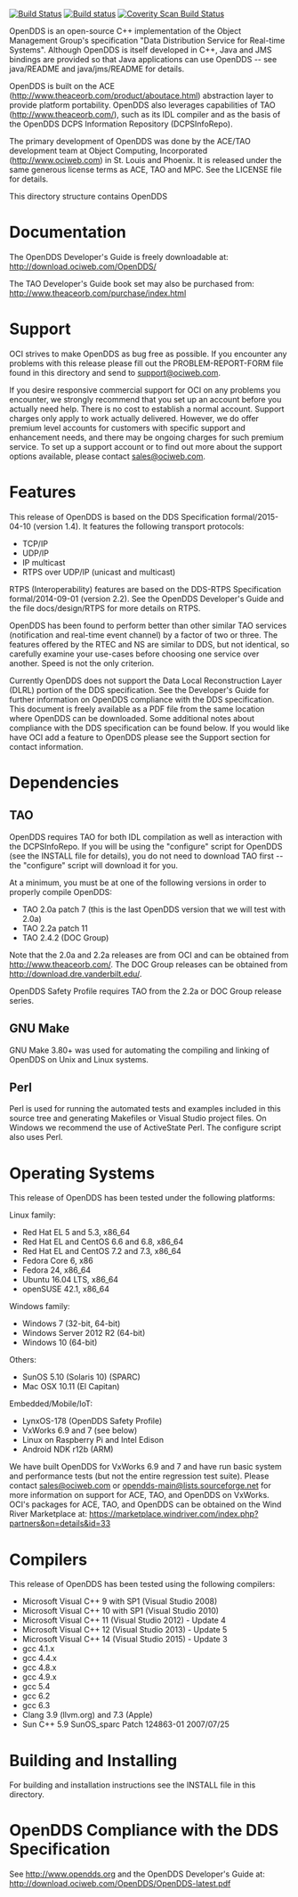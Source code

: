 [![Build Status](https://travis-ci.org/objectcomputing/OpenDDS.svg?branch=master)](https://travis-ci.org/objectcomputing/OpenDDS)
[![Build status](https://ci.appveyor.com/api/projects/status/github/objectcomputing/OpenDDS?svg=true)](https://ci.appveyor.com/project/mitza-oci/opendds/branch/master)
[![Coverity Scan Build Status](https://scan.coverity.com/projects/opendds/badge.svg)](https://scan.coverity.com/projects/opendds)

OpenDDS is an open-source C\++ implementation of the Object Management Group's
specification "Data Distribution Service for Real-time Systems".  Although
OpenDDS is itself developed in C++, Java and JMS bindings are provided so
that Java applications can use OpenDDS -- see java/README and java/jms/README
for details.

OpenDDS is built on the ACE (http://www.theaceorb.com/product/aboutace.html)
abstraction layer to provide platform portability.  OpenDDS also leverages
capabilities of TAO (http://www.theaceorb.com/), such as its IDL compiler
and as the basis of the OpenDDS DCPS Information Repository (DCPSInfoRepo).

The primary development of OpenDDS was done by the ACE/TAO development
team at Object Computing, Incorporated (http://www.ociweb.com) in
St. Louis and Phoenix.  It is released under the same generous license
terms as ACE, TAO and MPC.  See the LICENSE file for details.

This directory structure contains OpenDDS


# Documentation

The OpenDDS Developer's Guide is freely downloadable at:
http://download.ociweb.com/OpenDDS/

The TAO Developer's Guide book set may also be purchased from:
http://www.theaceorb.com/purchase/index.html


# Support

OCI strives to make OpenDDS as bug free as possible.  If you encounter
any problems with this release please fill out the PROBLEM-REPORT-FORM
file found in this directory and send to support@ociweb.com.

If you desire responsive commercial support for OCI on any problems
you encounter, we strongly recommend that you set up an account before
you actually need help.  There is no cost to establish a normal
account.  Support charges only apply to work actually delivered.
However, we do offer premium level accounts for customers with
specific support and enhancement needs, and there may be ongoing
charges for such premium service.  To set up a support account or to
find out more about the support options available, please contact
sales@ociweb.com.


# Features

This release of OpenDDS is based on the DDS Specification formal/2015-04-10
(version 1.4).  It features the following transport protocols:

* TCP/IP
* UDP/IP
* IP multicast
* RTPS over UDP/IP (unicast and multicast)

RTPS (Interoperability) features are based on the DDS-RTPS Specification
formal/2014-09-01 (version 2.2).  See the OpenDDS Developer's Guide and
the file docs/design/RTPS for more details on RTPS.

OpenDDS has been found to perform better than other similar TAO
services (notification and real-time event channel) by a factor of two
or three.  The features offered by the RTEC and NS are similar to DDS,
but not identical, so carefully examine your use-cases before choosing
one service over another.  Speed is not the only criterion.

Currently OpenDDS does not support the Data Local Reconstruction Layer
(DLRL) portion of the DDS specification.  See the Developer's Guide for
further information on OpenDDS compliance with the DDS specification.
This document is freely available as a PDF file
from the same location where OpenDDS can be downloaded.  Some
additional notes about compliance with the DDS specification can be
found below.  If you would like have OCI add a feature to OpenDDS
please see the Support section for contact information.


# Dependencies

## TAO

OpenDDS requires TAO for both IDL compilation as well as interaction
with the DCPSInfoRepo.  If you will be using the "configure" script for OpenDDS
(see the INSTALL file for details), you do not need to download TAO first --
the "configure" script will download it for you.

At a minimum, you must be at one of the following versions in order to properly
compile OpenDDS:

* TAO 2.0a patch 7 (this is the last OpenDDS version that we will test with 2.0a)
* TAO 2.2a patch 11
* TAO 2.4.2 (DOC Group)

Note that the 2.0a and 2.2a releases are from OCI and can be obtained
from http://www.theaceorb.com/.  The DOC Group releases can be obtained from
http://download.dre.vanderbilt.edu/.

OpenDDS Safety Profile requires TAO from the 2.2a or DOC Group release series.

## GNU Make

GNU Make 3.80+ was used for automating the compiling and linking of OpenDDS
on Unix and Linux systems.

## Perl

Perl is used for running the automated tests and examples included in this
source tree and generating Makefiles or Visual Studio project files.  On Windows
we recommend the use of ActiveState Perl.  The configure script also uses Perl.

# Operating Systems

This release of OpenDDS has been tested under the following platforms:

Linux family:
* Red Hat EL 5 and 5.3, x86_64
* Red Hat EL and CentOS 6.6 and 6.8, x86_64
* Red Hat EL and CentOS 7.2 and 7.3, x86_64
* Fedora Core 6, x86
* Fedora 24, x86_64
* Ubuntu 16.04 LTS, x86_64
* openSUSE 42.1, x86_64

Windows family:
* Windows 7 (32-bit, 64-bit)
* Windows Server 2012 R2 (64-bit)
* Windows 10 (64-bit)

Others:
* SunOS 5.10 (Solaris 10) (SPARC)
* Mac OSX 10.11 (El Capitan)

Embedded/Mobile/IoT:
* LynxOS-178 (OpenDDS Safety Profile)
* VxWorks 6.9 and 7 (see below)
* Linux on Raspberry Pi and Intel Edison
* Android NDK r12b (ARM)

We have built OpenDDS for VxWorks 6.9 and 7 and have run basic
system and performance tests (but not the entire regression test suite).
Please contact sales@ociweb.com or opendds-main@lists.sourceforge.net for
more information on support for ACE, TAO, and OpenDDS on VxWorks.
OCI's packages for ACE, TAO, and OpenDDS can be obtained on the Wind River
Marketplace at:
https://marketplace.windriver.com/index.php?partners&on=details&id=33


# Compilers

This release of OpenDDS has been tested using the following compilers:

* Microsoft Visual C++ 9 with SP1 (Visual Studio 2008)
* Microsoft Visual C++ 10 with SP1 (Visual Studio 2010)
* Microsoft Visual C++ 11 (Visual Studio 2012) - Update 4
* Microsoft Visual C++ 12 (Visual Studio 2013) - Update 5
* Microsoft Visual C++ 14 (Visual Studio 2015) - Update 3
* gcc 4.1.x
* gcc 4.4.x
* gcc 4.8.x
* gcc 4.9.x
* gcc 5.4
* gcc 6.2
* gcc 6.3
* Clang 3.9 (llvm.org) and 7.3 (Apple)
* Sun C++ 5.9 SunOS_sparc Patch 124863-01 2007/07/25

# Building and Installing

For building and installation instructions
see the INSTALL file in this directory.


# OpenDDS Compliance with the DDS Specification

See http://www.opendds.org and the OpenDDS Developer's Guide at:
http://download.ociweb.com/OpenDDS/OpenDDS-latest.pdf
